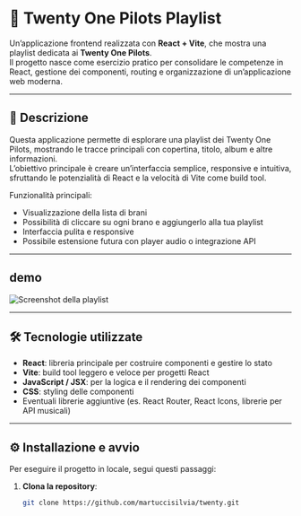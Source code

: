 # 🎵 Twenty One Pilots Playlist

Un’applicazione frontend realizzata con **React + Vite**, che mostra una playlist dedicata ai **Twenty One Pilots**.  
Il progetto nasce come esercizio pratico per consolidare le competenze in React, gestione dei componenti, routing e organizzazione di un’applicazione web moderna.

---

## 📝 Descrizione

Questa applicazione permette di esplorare una playlist dei Twenty One Pilots, mostrando le tracce principali con copertina, titolo, album e altre informazioni.  
L’obiettivo principale è creare un’interfaccia semplice, responsive e intuitiva, sfruttando le potenzialità di React e la velocità di Vite come build tool.

Funzionalità principali:  
- Visualizzazione della lista di brani  
- Possibilità di cliccare su ogni brano e aggiungerlo alla tua playlist
- Interfaccia pulita e responsive  
- Possibile estensione futura con player audio o integrazione API  


---

## demo

![Screenshot della playlist](resources/demo.png)




---

## 🛠️ Tecnologie utilizzate

- **React**: libreria principale per costruire componenti e gestire lo stato  
- **Vite**: build tool leggero e veloce per progetti React  
- **JavaScript / JSX**: per la logica e il rendering dei componenti  
- **CSS**: styling delle componenti  
- Eventuali librerie aggiuntive (es. React Router, React Icons, librerie per API musicali)

---

## ⚙️ Installazione e avvio

Per eseguire il progetto in locale, segui questi passaggi:

1. **Clona la repository**:  
   ```bash
   git clone https://github.com/martuccisilvia/twenty.git

